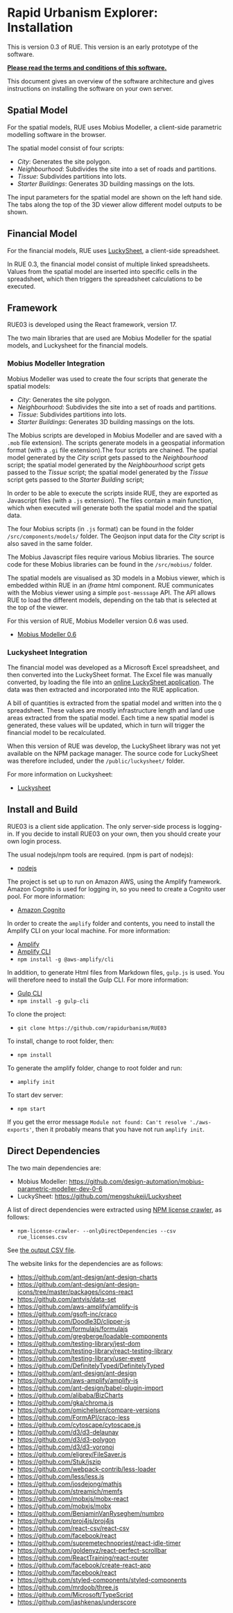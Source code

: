 # Rapid Urbanism Explorer: Installation

This is version 0.3 of RUE. This version is an early prototype of the software. 

[**Please read the terms and conditions of this software.**](./terms-conds.html)

This document gives an overview of the software architecture and gives instructions on installing
the software on your own server.

## Spatial Model

For the spatial models, RUE uses Mobius Modeller, a client-side parametric modelling software in the
browser.

The spatial model consist of four scripts:
- _City_: Generates the site polygon.
- _Neighbourhood_: Subdivides the site into a set of roads and partitions.
- _Tissue_: Subdivides partitions into lots.
- _Starter Buildings_: Generates 3D building massings on the lots.

The input parameters for the spatial model are shown on the left hand side. The tabs along the top
of the 3D viewer allow different model outputs to be shown. 

## Financial Model

For the financial models, RUE uses [LuckySheet](https://github.com/mengshukeji/Luckysheet), a
client-side spreadsheet. 

In RUE 0.3, the financial model consist of multiple linked spreadsheets.
Values from the spatial model are inserted into specific cells in the spreadsheet, which then
triggers the spreadsheet calculations to be executed. 

## Framework

RUE03 is developed using the React framework, version 17. 

The two main libraries that are used are Mobius Modeller for the spatial models, and Luckysheet for
the financial models.

### Mobius Modeller Integration

Mobius Modeller was used to create the four scripts that generate the spatial models:
- _City_: Generates the site polygon.
- _Neighbourhood_: Subdivides the site into a set of roads and partitions.
- _Tissue_: Subdivides partitions into lots.
- _Starter Buildings_: Generates 3D building massings on the lots.

The Mobius scripts are developed in Mobius Modeller and are saved with a `.mob` file extension). The
scripts generate models in a geospatial information format (with a `.gi` file extension).The four
scripts are chained. The spatial model generated by the _City_ script gets passed to the
_Neighbourhood_ script; the spatial model generated by the _Neighbourhood_ script gets passed to the
_Tissue_ script; the spatial model generated by the _Tissue_ script gets passed to the _Starter
Building_ script; 

In order to be able to execute the scripts inside RUE, they are exported as Javascript files (with a
`.js` extension). The files contain a main function, which when executed will generate both the
spatial model and the spatial data.

The four Mobius scripts (in `.js` format) can be found in the folder `/src/components/models/`
folder. The Geojson input data for the _City_ script is also saved in the same folder. 

The Mobius Javascript files require various Mobius libraries. The
source code for these Mobius libraries can be found in the `/src/mobius/` folder.

The spatial models are visualised as 3D models in a Mobius viewer, which is embedded within RUE in
an _iframe_ html component. RUE communicates with the Mobius viewer using a simple `post-messsage`
API. The API allows RUE to load the different models, depending on the tab that is selected at the
top of the viewer. 

For this version of RUE, Mobius Modeller version 0.6 was used. 
* [Mobius Modeller 0.6](https://design-automation.github.io/mobius-parametric-modeller-dev-0-6/)

### Luckysheet Integration

The financial model was developed as a Microsoft Excel spreadsheet, and then converted into the
LuckySheet format. The Excel file was manually converted, by loading the file into an [online
LuckySheet application](https://mengshukeji.github.io/LuckyexcelDemo/). The data was then extracted
and incorporated into the RUE application. 

A bill of quantities is extracted from the spatial model and written into the `Q` spreadsheet.
These values are mostly infrastructure length and land use areas extracted from the spatial model. 
Each time a new spatial model is generated, these values will be updated, which in turn will trigger 
the financial model to be recalculated. 

When this version of RUE was develop, the LuckySheet library was not yet available on the NPM
package manager. The source code for LuckySheet was therefore included, under the
`/public/luckysheet/` folder.

For more information on Luckysheet:
* [Luckysheet](https://github.com/mengshukeji/Luckysheet)

## Install and Build

RUE03 is a client side application. The only server-side process is logging-in. If you decide to
install RUE03 on your own, then you should create your own login process.

The usual nodejs/npm tools are required. (npm is part of nodejs):
- [nodejs](https://nodejs.org/en/)

The project is set up to run on Amazon AWS, using the Amplify framework. Amazon Cognito is used for
logging in, so you need to create a Cognito user pool. For more information:
- [Amazon Cognito](https://aws.amazon.com/cognito/)

In order to create the `amplify` folder and contents, you need to install the Amplify CLI on your
local machine. For more information:
- [Amplify](https://docs.amplify.aws/)
- [Amplify CLI](https://docs.amplify.aws/cli/)
- `npm install -g @aws-amplify/cli`

In addition, to generate Html files from Markdown files, `gulp.js` is used. You will therefore need
to install the Gulp CLI. For more information:
- [Gulp CLI](https://gulpjs.com/)
- `npm install -g gulp-cli`

To clone the project:
- `git clone https://github.com/rapidurbanism/RUE03`

To install, change to root folder, then:
- `npm install`

To generate the amplify folder, change to root folder and run:
- `amplify init`

To start dev server:
- `npm start`

If you get the error message `Module not found: Can't resolve './aws-exports'`, then it probably
means that you have not run `amplify init`.

## Direct Dependencies

The two main dependencies are:
- Mobius Modeller: https://github.com/design-automation/mobius-parametric-modeller-dev-0-6
- LuckySheet: https://github.com/mengshukeji/Luckysheet

A list of direct dependencies were extracted using 
[NPM license crawler](https://www.npmjs.com/package/npm-license-crawler), as follows:
- `npm-license-crawler- --onlyDirectDependencies --csv rue_licenses.csv`

See [the output CSV file](./rue_licenses.csv).


The website links for the dependencies are as follows:
- https://github.com/ant-design/ant-design-charts
- https://github.com/ant-design/ant-design-icons/tree/master/packages/icons-react
- https://github.com/antvis/data-set
- https://github.com/aws-amplify/amplify-js
- https://github.com/gsoft-inc/craco
- https://github.com/Doodle3D/clipper-js
- https://github.com/formulajs/formulajs
- https://github.com/gregberge/loadable-components
- https://github.com/testing-library/jest-dom
- https://github.com/testing-library/react-testing-library
- https://github.com/testing-library/user-event
- https://github.com/DefinitelyTyped/DefinitelyTyped
- https://github.com/ant-design/ant-design
- https://github.com/aws-amplify/amplify-js
- https://github.com/ant-design/babel-plugin-import
- https://github.com/alibaba/BizCharts
- https://github.com/gka/chroma.js
- https://github.com/omichelsen/compare-versions
- https://github.com/FormAPI/craco-less
- https://github.com/cytoscape/cytoscape.js
- https://github.com/d3/d3-delaunay
- https://github.com/d3/d3-polygon
- https://github.com/d3/d3-voronoi
- https://github.com/eligrey/FileSaver.js
- https://github.com/Stuk/jszip
- https://github.com/webpack-contrib/less-loader
- https://github.com/less/less.js
- https://github.com/josdejong/mathjs
- https://github.com/streamich/memfs
- https://github.com/mobxjs/mobx-react
- https://github.com/mobxjs/mobx
- https://github.com/BenjaminVanRyseghem/numbro
- https://github.com/proj4js/proj4js
- https://github.com/react-csv/react-csv
- https://github.com/facebook/react
- https://github.com/supremetechnopriest/react-idle-timer
- https://github.com/goldenyz/react-perfect-scrollbar
- https://github.com/ReactTraining/react-router
- https://github.com/facebook/create-react-app
- https://github.com/facebook/react
- https://github.com/styled-components/styled-components
- https://github.com/mrdoob/three.js
- https://github.com/Microsoft/TypeScript
- https://github.com/jashkenas/underscore


